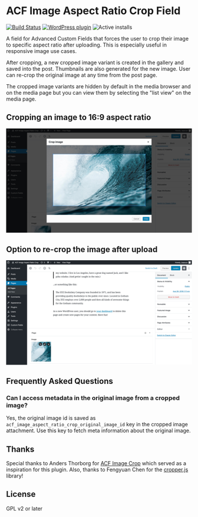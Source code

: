 # ACF Image Aspect Ratio Crop Field

[![Build Status](https://travis-ci.org/joppuyo/acf-image-aspect-ratio-crop.svg?branch=master)](https://travis-ci.org/joppuyo/acf-image-aspect-ratio-crop)
[![WordPress plugin](https://img.shields.io/wordpress/plugin/v/acf-image-aspect-ratio-crop.svg)](https://wordpress.org/plugins/acf-image-aspect-ratio-crop/)
![Active installs](https://img.shields.io/wordpress/plugin/installs/acf-image-aspect-ratio-crop.svg?style=flat)

A field for Advanced Custom Fields that forces the user to crop their image to specific aspect ratio after uploading. This is especially useful in responsive image use cases.

After cropping, a new cropped image variant is created in the gallery and saved into the post. Thumbnails are also generated for the new image. User can re-crop the original image at any time from the post page.

The cropped image variants are hidden by default in the media browser and on the media page but you can view them by selecting the "list view" on the media page.

## Cropping an image to 16:9 aspect ratio

![Screenshot of cropping an image](assets/images/screenshot-1.jpg)

## Option to re-crop the image after upload

![Screenshot of the image field](assets/images/screenshot-2.png)

## Frequently Asked Questions

### Can I access metadata in the original image from a cropped image? 

Yes, the original image id is saved as `acf_image_aspect_ratio_crop_original_image_id` key in the cropped image attachment. Use this key to fetch meta information about the original image.

## Thanks

Special thanks to Anders Thorborg for [ACF Image Crop](https://github.com/andersthorborg/ACF-Image-Crop) which served as a inspiration for this plugin. Also, thanks to Fengyuan Chen for the [cropper.js](https://fengyuanchen.github.io/cropperjs/) library!

## License

GPL v2 or later
